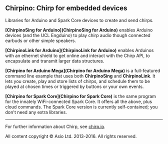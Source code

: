 ## Chirpino: Chirp for embedded devices

Libraries for Arduino and Spark Core devices to create and send chirps.

**[ChirpinoSing for Arduino](ChirpinoSing for Arduino)** enables Arduino devices (and the UCL Engduino) to play chirp audio though connected earbuds or other simple speakers.

**[ChirpinoLink for Arduino](ChirpinoLink for Arduino)** enables Arduinos with an ethernet shield to get online and interact with the Chirp API, to encapsulate and transmit larger data structures.

**[Chirpino for Arduino Mega](Chirpino for Arduino Mega)** is a full-featured command line example that uses both **ChirpinoSing** and **ChirpinoLink**. It lets you create, play and store lists of chirps, and schedule them to be played at chosen times or triggered by buttons or your own events.

**[Chirpino for Spark Core](Chirpino for Spark Core)** is the same program for the innately WiFi-connected Spark Core. It offers all the above, plus cloud commands. The Spark Core version is currently self-contained; you don't need any extra libraries.

***

For further information about Chirp, see [chirp.io](http://chirp.io).

All content copyright &copy; Asio Ltd. 2013-2016. All rights reserved.
